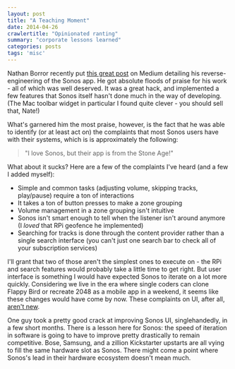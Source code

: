 ```yaml
---
layout: post
title: "A Teaching Moment"
date: 2014-04-26 
crawlertitle: "Opinionated ranting"
summary: "corporate lessons learned"
categories: posts
tags: 'misc'
---
```


Nathan Borror recently put [this great post](https://medium.com/p/48edd2b40cc) on Medium detailing his reverse-engineering of the Sonos app. 
He got absolute floods of praise for his work - all of which was well 
deserved. It was a great hack, and implemented a few features that Sonos 
itself hasn't done much in the way of developing. (The Mac toolbar widget 
in particular I found quite clever - you should sell that, Nate!) 

What's garnered him the most praise, however, is the fact that he was able 
to identify (or at least act on) the complaints that most Sonos users have 
with their systems, which is is approximately the following:

> "I love Sonos, but their app is from the Stone Age!"

What about it sucks? Here are a few of the complaints I've heard (and a few 
I added myself):

* Simple and common tasks (adjusting volume, skipping tracks, play/pause) 
require a ton of interactions
* It takes a ton of button presses to make a zone grouping
* Volume management in a zone grouping isn't intuitive
* Sonos isn't smart enough to tell when the listener isn't around anymore (I *loved* that RPi geofence he implemented)
* Searching for tracks is done through the content provider rather than a 
single search interface (you can't just one search bar to check all of your subscription services)

I'll grant that two of those aren't the simplest ones to execute on - the 
RPi and search features would probably take a little time to get right. But 
user interface is something I would have expected Sonos to iterate on a lot 
more quickly. Considering we live in the era where single coders can clone 
Flappy Bird or recreate 2048 as a mobile app in a weekend, it seems like 
these changes would have come by now. These complaints on UI, after all, 
[aren't new](http://forums.sonos.com/showthread.php?t=30776). 

One guy took a pretty good crack at improving Sonos UI, singlehandedly, in a 
few short months. There is a lesson here for Sonos: the speed of iteration 
in software is going to have to improve pretty drastically to remain 
competitive. Bose, Samsung, and a zillion Kickstarter upstarts are all 
vying to fill the same hardware slot as Sonos. There might come a point 
where Sonos's lead in their hardware ecosystem doesn't mean much. 

